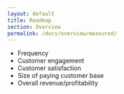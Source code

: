 ```yaml
---
layout: default
title: Roadmap
section: Overview
permalink: /docs/overview/measured/
---
```


- Frequency
- Customer engagement
- Customer satisfaction
- Size of paying customer base
- Overall revenue/profitability

